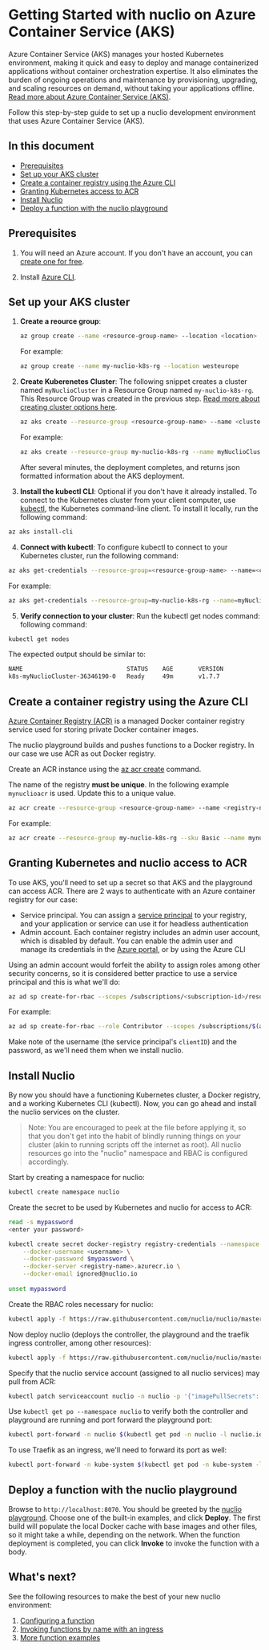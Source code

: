 # Getting Started with nuclio on Azure Container Service (AKS)

Azure Container Service (AKS) manages your hosted Kubernetes environment, making it quick and easy to deploy and manage containerized applications without container orchestration expertise. It also eliminates the burden of ongoing operations and maintenance by provisioning, upgrading, and scaling resources on demand, without taking your applications offline. [Read more about Azure Container Service (AKS)](https://docs.microsoft.com/en-us/azure/aks/).

Follow this step-by-step guide to set up a nuclio development environment that uses Azure Container Service (AKS).

## In this document

- [Prerequisites](#prerequisites)
- [Set up your AKS cluster](#set-up-your-aks-cluster)
- [Create a container registry using the Azure CLI](#create-a-container-registry-using-the-azure-cli)
- [Granting Kubernetes access to ACR](#granting-kubernetes-access-to-acr)
- [Install Nuclio](#install-nuclio)
- [Deploy a function with the nuclio playground](#deploy-a-function-with-the-nuclio-playground)

## Prerequisites

1. You will need an Azure account. If you don't have an account, you can [create one for free](https://azure.microsoft.com/en-us/free/).

2. Install [Azure CLI](https://docs.microsoft.com/en-us/cli/azure/install-azure-cli?view=azure-cli-latest).



## Set up your AKS cluster

1.  **Create a reource group**: 

    ```sh
    az group create --name <resource-group-name> --location <location>
    ```
    For example:
    ```sh
    az group create --name my-nuclio-k8s-rg --location westeurope
    ```
2.  **Create Kuberenetes Cluster**: The following snippet creates a cluster named `myNuclioCluster` in a Resource Group named `my-nuclio-k8s-rg`. This Resource Group was created in the previous step. [Read more about creating cluster options here](https://docs.microsoft.com/en-us/cli/azure/aks?view=azure-cli-latest#az_aks_create).

    ```sh
    az aks create --resource-group <resource-group-name> --name <cluster-name> --node-count <number>
    ```
    For example:
    ```sh
    az aks create --resource-group my-nuclio-k8s-rg --name myNuclioCluster --node-count 2 --generate-ssh-keys
    ```
    After several minutes, the deployment completes, and returns json formatted information about the AKS deployment.

3. **Install the kubectl CLI**: Optional if you don't have it already installed. To connect to the Kubernetes cluster from your client computer, use [kubectl](https://kubernetes.io/docs/user-guide/kubectl/), the Kubernetes command-line client. To install it locally, run the following command:
```sh
az aks install-cli
```

4. **Connect with kubectl**: To configure kubectl to connect to your Kubernetes cluster, run the following command:
```sh
az aks get-credentials --resource-group=<resource-group-name> --name=<cluster-name>
```
For example:
```sh
az aks get-credentials --resource-group=my-nuclio-k8s-rg --name=myNuclioCluster
```

5. **Verify connection to your cluster**: Run the kubectl get nodes command:
following command:
```sh
kubectl get nodes
```
The expected output should be similar to:
```sh
NAME                             STATUS    AGE       VERSION
k8s-myNuclioCluster-36346190-0   Ready     49m       v1.7.7
```

## Create a container registry using the Azure CLI
[Azure Container Registry (ACR)](https://docs.microsoft.com/en-us/azure/container-registry/container-registry-get-started-azure-cli) is a managed Docker container registry service used for storing private Docker container images.

The nuclio playground builds and pushes functions to a Docker registry. In our case we use ACR as out Docker registry.

Create an ACR instance using the [az acr create](https://docs.microsoft.com/en-us/cli/azure/acr#az_acr_create) command.

The name of the registry **must be unique**. In the following example `mynuclioacr` is used. Update this to a unique value.
```sh
az acr create --resource-group <resource-group-name> --name <registry-name> --sku Basic
```
For example:
```sh
az acr create --resource-group my-nuclio-k8s-rg --sku Basic --name mynuclioacr 
```

## Granting Kubernetes and nuclio access to ACR
To use AKS, you'll need to set up a secret so that AKS and the playground can access ACR. 
There are 2 ways to authenticate with an Azure container registry for our case:
- Service principal. You can assign a [service principal](https://docs.microsoft.com/en-us/azure/active-directory/develop/active-directory-application-objects) to your registry, and your application or service can use it for headless authentication
- Admin account. Each container registry includes an admin user account, which is disabled by default. You can enable the admin user and manage its credentials in the [Azure portal](https://docs.microsoft.com/en-us/azure/container-registry/container-registry-get-started-portal#create-a-container-registry), or by using the Azure CLI
  
Using an admin account would forfeit the ability to assign roles among other security concerns, so it is considered better practice to use a service principal and this is what we'll do:  

```sh
az ad sp create-for-rbac --scopes /subscriptions/<subscription-id>/resourcegroups/<resource-group-name>/providers/Microsoft.ContainerRegistry/registries/<registry-name> --role Contributor --name <service-prinicpal-name>
```
For example:
```sh
az ad sp create-for-rbac --role Contributor --scopes /subscriptions/$(az account show --query id -o tsv)/resourcegroups/my-nuclio-k8s-rg/providers/Microsoft.ContainerRegistry/registries/mynuclioacr --name mynuclioacr-sp
```

Make note of the username (the service principal's `clientID`) and the password, as we'll need them when we install nuclio.

## Install Nuclio
By now you should have a functioning Kubernetes cluster, a Docker registry, and a working Kubernetes CLI (kubectl). Now, you can go ahead and install the nuclio services on the cluster.
> Note: You are encouraged to peek at the file before applying it, so that you don't get into the habit of blindly running things on your cluster (akin to running scripts off the internet as root). All nuclio resources go into the "nuclio" namespace and RBAC is configured accordingly. 

Start by creating a namespace for nuclio:
```sh
kubectl create namespace nuclio
```

Create the secret to be used by Kubernetes and nuclio for access to ACR:
```sh
read -s mypassword
<enter your password>

kubectl create secret docker-registry registry-credentials --namespace nuclio \
    --docker-username <username> \
    --docker-password $mypassword \
    --docker-server <registry-name>.azurecr.io \
    --docker-email ignored@nuclio.io
    
unset mypassword
```

Create the RBAC roles necessary for nuclio:
```sh
kubectl apply -f https://raw.githubusercontent.com/nuclio/nuclio/master/hack/k8s/resources/nuclio-rbac.yaml
```

Now deploy nuclio (deploys the controller, the playground and the traefik ingress controller, among other resources):
```sh
kubectl apply -f https://raw.githubusercontent.com/nuclio/nuclio/master/hack/aks/resources/nuclio.yaml
```

Specify that the nuclio service account (assigned to all nuclio services) may pull from ACR:
```sh
kubectl patch serviceaccount nuclio -n nuclio -p '{"imagePullSecrets": [{"name": "registry-credentials"}]}'
```

Use `kubectl get po --namespace nuclio` to verify both the controller and playground are running and port forward the playground port:  
 
```sh
kubectl port-forward -n nuclio $(kubectl get pod -n nuclio -l nuclio.io/app=playground -o jsonpath='{.items[0].metadata.name}') 8070:8070
```

To use Traefik as an ingress, we'll need to forward its port as well:

```sh
kubectl port-forward -n kube-system $(kubectl get pod -n kube-system -l k8s-app=traefik-ingress-lb -o jsonpath='{.items[0].metadata.name}') 8080:80
```

## Deploy a function with the nuclio playground

Browse to `http://localhost:8070`.
You should be greeted by the [nuclio playground](/README.md#playground). Choose one of the built-in examples, and click **Deploy**. The first build will populate the local Docker cache with base images and other files, so it might take a while, depending on the network. When the function deployment is completed, you can click **Invoke** to invoke the function with a body.


## What's next?

See the following resources to make the best of your new nuclio environment:

1. [Configuring a function](/docs/concepts/configuring-a-function.md)
2. [Invoking functions by name with an ingress](/docs/concepts/k8s/function-ingress.md)
3. [More function examples](/hack/examples/README.md)

